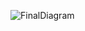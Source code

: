
![FinalDiagram](https://github.com/jaatadeel14/Backend/assets/145215661/15b5a4e6-7cee-46ae-8796-bc31d7a5e025)
